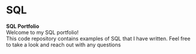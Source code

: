 # SQL
**SQL Portfolio**     
Welcome to my SQL portfolio!      
This code repository contains examples of SQL that I have written. Feel free to take a look and reach out with any questions
